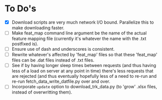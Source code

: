 # To Do's

- [X] Download scripts are very much network I/O bound. Parallelize this to make
      downloading faster.
- [ ] Make feat_map command line argument be the name of the actual feature
      mapping file (currently it's whatever the name with the .txt postfixed
      is). 
- [ ] Ensure use of dash and underscores is consistent.
- [ ] Rewrite whatever's affected by 'feat_map' files so that these 'feat_map'
      files can be .dat files instead of .txt files.
- [ ] See if by having longer sleep times between requests (and thus having less
      of a load on server at any point in time) there's less requests that are
      rejected (and thus eventually hopefully less of a need to re-run and
      re-run fetch_data_write_datfile.py over and over.
- [ ] Incorporate `update` option to download_trk_data.py (to 'grow' .xlsx
      files, instead of overwritting them).
